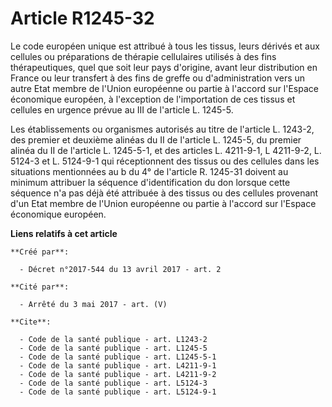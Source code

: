 # Article R1245-32

Le code européen unique est attribué à tous les tissus, leurs dérivés et aux cellules ou préparations de thérapie cellulaires
utilisés à des fins thérapeutiques, quel que soit leur pays d'origine, avant leur distribution en France ou leur transfert à
des fins de greffe ou d'administration vers un autre Etat membre de l'Union européenne ou partie à l'accord sur l'Espace
économique européen, à l'exception de l'importation de ces tissus et cellules en urgence prévue au III de l'article L.
1245-5.

Les établissements ou organismes autorisés au titre de l'article L. 1243-2, des premier et deuxième alinéas du II de
l'article L. 1245-5, du premier alinéa du II de l'article L. 1245-5-1, et des articles L. 4211-9-1, L 4211-9-2, L. 5124-3 et
L. 5124-9-1 qui réceptionnent des tissus ou des cellules dans les situations mentionnées au b du 4° de l'article R. 1245-31
doivent au minimum attribuer la séquence d'identification du don lorsque cette séquence n'a pas déjà été attribuée à des
tissus ou des cellules provenant d'un Etat membre de l'Union européenne ou partie à l'accord sur l'Espace économique
européen.

**Liens relatifs à cet article**

	**Créé par**:

	  - Décret n°2017-544 du 13 avril 2017 - art. 2

	**Cité par**:

	  - Arrêté du 3 mai 2017 - art. (V)

	**Cite**:

	  - Code de la santé publique - art. L1243-2
	  - Code de la santé publique - art. L1245-5
	  - Code de la santé publique - art. L1245-5-1
	  - Code de la santé publique - art. L4211-9-1
	  - Code de la santé publique - art. L4211-9-2
	  - Code de la santé publique - art. L5124-3
	  - Code de la santé publique - art. L5124-9-1

